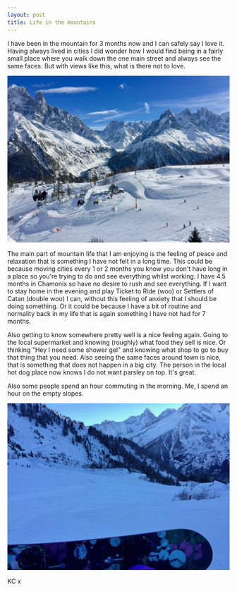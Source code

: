 ```yaml
---
layout: post
title: Life in the mountains
---
```


I have been in the mountain for 3 months now and I can safely say I love it. Having always lived in cities I did wonder how I would find being in a fairly small place where you walk down the one main street and always see the same faces. But with views like this, what is there not to love.

![Flegere](/images/chamonix/flegere.jpg)


The main part of mountain life that I am enjoying is the feeling of peace and relaxation that is something I have not felt in a long time. This could be because moving cities every 1 or 2 months you know you don't have long in a place so you're trying to do and see everything whilst working. I have 4.5 months in Chamonix so have no desire to rush and see everything. If I want to stay home in the evening and play Ticket to Ride (woo) or Settlers of Catan (double woo) I can, without this feeling of anxiety that I should be doing something. Or it could be because I have a bit of routine and normality back in my life that is again something I have not had for 7 months.

Also getting to know somewhere pretty well is a nice feeling again. Going to the local supermarket and knowing (roughly) what food they sell is nice. Or thinking "Hey I need some shower gel" and knowing what shop to go to buy that thing that you need. Also seeing the same faces around town is nice, that is something that does not happen in a big city. The person in the local hot dog place now knows I do not want parsley on top. It's great.

Also some people spend an hour commuting in the morning. Me, I spend an hour on the empty slopes.

![Morning snowboard](/images/chamonix/morning-snowboard.jpg)


KC x
